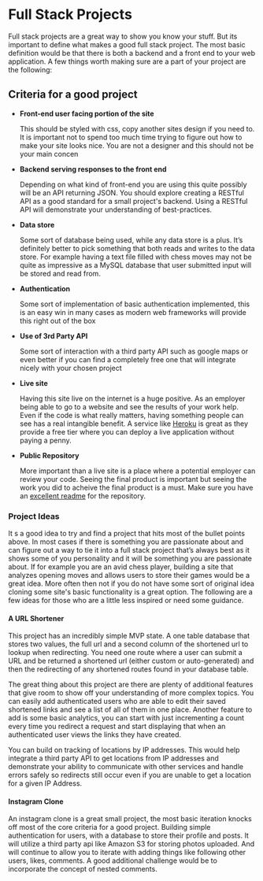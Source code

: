 # Full Stack Projects
Full stack projects are a great way to show you know your stuff. But its important to define what makes a good full stack project. The most basic definition would be that there is both a backend and a front end to your web application. A few things worth making sure are a part of your project are the following:

## Criteria for a good project
* **Front-end user facing portion of the site**
  
  This should be styled with css, copy another sites design if you need to. It is important not to spend too much time trying to figure out how to make your site looks nice. You are not a designer and this should not be your main concen
* **Backend serving responses to the front end**
  
  Depending on what kind of front-end you are using this quite possibly will be an API returning JSON. You should explore creating a RESTful API as a good standard for a small project's backend. Using a RESTful API will demonstrate your understanding of best-practices.
* **Data store**
  
  Some sort of database being used, while any data store is a plus. It’s definitely better to pick something that both reads and writes to the data store. For example having a text file filled with chess moves may not be quite as impressive as a MySQL database that user submitted input will be stored and read from. 
* **Authentication**
  
  Some sort of implementation of basic authentication implemented, this is an easy win in many cases as modern web frameworks will provide this right out of the box
* **Use of 3rd Party API**
  
  Some sort of interaction with a third party API such as google maps or even better if you can find a completely free one that will integrate nicely with your chosen project
* **Live site**
  
  Having this site live on the internet is a huge positive. As an employer being able to go to a website and see the results of your work help. Even if the code is what really matters, having something people can see has a real intangible benefit. A service like [Heroku](htps://heroku.com) is great as they provide a free tier where you can deploy a live application without paying a penny.

* **Public Repository**
  
  More important than a live site is a place where a potential employer can review your code. Seeing the final product is important but seeing the work you did to acheive the final product is a must. Make sure you have an [excellent readme](readme-guide.md) for the repository.

### Project Ideas
It s a good idea to try and find a project that hits most of the bullet points above. In most cases if there is something you are passionate about and can figure out a way to tie it into a full stack project that’s always best as it shows some of you personality and it will be something you are passionate about. If for example you are an avid chess player, building a site that analyzes opening moves and allows users to store their games would be a great idea. More often then not if you do not have some sort of original idea cloning some site's basic functionality is a great option. The following are a few ideas for those who are a little less inspired or need some guidance.

#### A URL Shortener
This project has an incredibly simple MVP state. A one table database that stores two values, the full url and a second column of the shortened url to lookup when redirecting. You need one route where a user can submit a URL and be returned a shortened url (either custom or auto-generated) and then the redirecting of any shortened routes found in your database table.

The great thing about this project are there are plenty of additional features that give room to show off your understanding of more complex topics. You can easily add authenticated users who are able to edit their saved shortened links and see a list of all of them in one place. Another feature to add is some basic analytics, you can start with just incrementing a count every time you redirect a request and start displaying that when an authenticated user views the links they have created.

You can build on tracking of locations by IP addresses. This would help integrate a third party API to get locations from IP addresses and demonstrate your ability to communicate with other services and handle errors safely so redirects still occur even if you are unable to get a location for a given IP Address.

#### Instagram Clone
An instagram clone is a great small project, the most basic iteration knocks off most of the core criteria for a good project. Building simple authentication for users, with a database to store their profile and posts. It will utilize a third party api like Amazon S3 for storing photos uploaded. And will continue to allow you to iterate with adding things like following other users, likes, comments. A good additional challenge would be to incorporate the concept of nested comments.